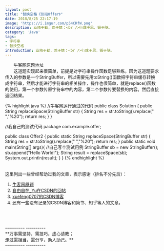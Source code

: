 ```yaml
---
layout: post
title: "替换空格《剑指Offer》"
date: 2018/8/25 22:17:19   
image: 'https://i.imgur.com/p54CRfW.png'
description: 业精于勤，荒于嬉；<br />行成于思，毁于随。
category: 'Java'
tags:
- 字符串
- 替换空格
introduction: 业精于勤，荒于嬉；<br />行成于思，毁于随。
---
```

&emsp;&emsp;[牛客网原题地址](https://www.nowcoder.com/practice/4060ac7e3e404ad1a894ef3e17650423?tpId=13&tqId=11155&tPage=1&rp=1&ru=/ta/coding-interviews&qru=/ta/coding-interviews/question-ranking)
<br />
&emsp;&emsp;这道题实现起来很简单，前提是对字符串操作函数足够熟练。因为这道题要求传入的参数是一个StringBuffer，所以需要先用toString()函数把字符串缓存转换成字符串，然后才能进行字符串的相关操作，操作也很简单，就是replace()函数的使用，第一个参数传原字符串中的内容，第二个参数传要替换的内容。然后直接返回结果。

{% highlight java %}
//牛客网运行通过的代码
public class Solution {
    public String replaceSpace(StringBuffer str) {
        String res = str.toString().replace(" ","%20");
        return res;
    }
}

//我自己的测试代码
package com.example.offer;

public class Offer2 {
	public static String replaceSpace(StringBuffer str) {
        String res = str.toString().replace(" ","%20");
        return res;
    }
	public static void main(String[] args){
		//自己写个测试用例
		StringBuffer sb = new StringBuffer();
		sb.append("Hello World!");
		String result = replaceSpace(sb);
		System.out.println(result);
	}
}
{% endhighlight %}
<br />
<br />
<br />
这里列出一些曾经帮助过我的文章，表示感谢（排名不分先后）：
1. [牛客网原题](https://www.nowcoder.com/practice/4060ac7e3e404ad1a894ef3e17650423?tpId=13&tqId=11155&tPage=1&rp=1&ru=/ta/coding-interviews&qru=/ta/coding-interviews/question-ranking)
2. [自由自在_Yu在CSDN的回帖](https://bbs.csdn.net/topics/392264424)
3. [xuefeng0707的CSDN博客](https://blog.csdn.net/xuefeng0707/article/details/27213759)
4. 还有一些没有记录的CSDN博客和简书、知乎等人的文章。
<br />
<br />
<br />
----------
----------
<br />
**万事需坚持，需技巧，虚心请教；<br />走过需担当，需分享，助人助己。**
<br />
----------
----------
<br />
<br />
<br />